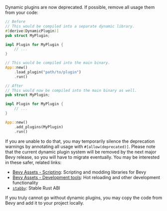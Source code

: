 Dynamic plugins are now deprecated. If possible, remove all usage them from your code:

```rust
// Before
// This would be compiled into a separate dynamic library.
#[derive(DynamicPlugin)]
pub struct MyPlugin;

impl Plugin for MyPlugin {
    // ...
}

// This would be compiled into the main binary.
App::new()
    .load_plugin("path/to/plugin")
    .run()

// After
// This would now be compiled into the main binary as well.
pub struct MyPlugin;

impl Plugin for MyPlugin {
    // ...
}

App::new()
    .add_plugins(MyPlugin)
    .run()
```

If you are unable to do that, you may temporarily silence the deprecation warnings by annotating all usage with `#[allow(deprecated)]`. Please note that the current dynamic plugin system will be removed by the next major Bevy release, so you will have to migrate eventually. You may be interested in these safer, related links:

- [Bevy Assets - Scripting](https://bevyengine.org/assets/#scripting): Scripting and modding libraries for Bevy
- [Bevy Assets - Development tools](https://bevyengine.org/assets/#development-tools): Hot reloading and other development functionality
- [`stabby`](https://github.com/ZettaScaleLabs/stabby): Stable Rust ABI

If you truly cannot go without dynamic plugins, you may copy the code from Bevy and add it to your project locally.
